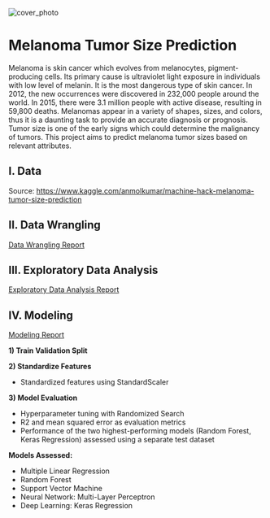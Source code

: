 ![cover_photo]()
# Melanoma Tumor Size Prediction

Melanoma is skin cancer which evolves from melanocytes, pigment-producing cells. Its primary cause is ultraviolet light exposure in individuals with low level of melanin. It is the most dangerous type of skin cancer. In 2012, the new occurrences were discovered in 232,000 people around the world. In 2015, there were 3.1 million people with active disease, resulting in 59,800 deaths. Melanomas appear in a variety of shapes, sizes, and colors, thus it is a daunting task to provide an accurate diagnosis or prognosis. Tumor size is one of the early signs which could determine the malignancy of tumors. This project aims to predict melanoma tumor sizes based on relevant attributes.

## I. Data
Source: https://www.kaggle.com/anmolkumar/machine-hack-melanoma-tumor-size-prediction

## II. Data Wrangling
[Data Wrangling Report](https://github.com/Michael-J-Son/Melanoma_Capstone/blob/main/data_wrangling/Melanoma_Data_Wrangling.ipynb)

## III. Exploratory Data Analysis
[Exploratory Data Analysis Report](https://github.com/Michael-J-Son/Melanoma_Capstone/blob/main/exploratory_data_analysis/Melanoma_EDA.ipynb)

## IV. Modeling
[Modeling Report](https://github.com/Michael-J-Son/Melanoma_Capstone/blob/main/modeling/Melanoma_Modeling.ipynb)

__1) Train Validation Split__

__2) Standardize Features__
 * Standardized features using StandardScaler

__3) Model Evaluation__
 * Hyperparameter tuning with Randomized Search
 * R2 and mean squared error as evaluation metrics
 * Performance of the two highest-performing models (Random Forest, Keras Regression) assessed using a separate test dataset

__Models Assessed:__
 * Multiple Linear Regression
 * Random Forest
 * Support Vector Machine
 * Neural Network: Multi-Layer Perceptron
 * Deep Learning: Keras Regression
